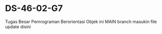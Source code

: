 # DS-46-02-G7
Tugas Besar Pemrograman Berorientasi Objek
ini MAIN branch
masukin file update disini
